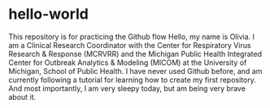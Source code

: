 # hello-world
This repository is for practicing the Github flow
Hello, my name is Olivia. I am a Clinical Research Coordinator with the Center for Respiratory Virus Research & Response (MCRVRR) and the Michigan Public Health Integrated Center for Outbreak Analytics & Modeling (MICOM) at the University of Michigan, School of Public Health. I have never used Github before, and am currently following a tutorial for learning how to create my first repository. And most importantly, I am very sleepy today, but am being very brave about it. 
